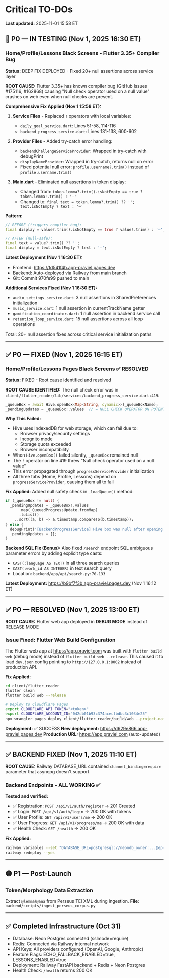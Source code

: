 # Critical TO-DOs

**Last updated:** 2025-11-01 15:58 ET

## 🚧 P0 — IN TESTING (Nov 1, 2025 16:30 ET)

### Home/Profile/Lessons Black Screens - Flutter 3.35+ Compiler Bug

**Status:** DEEP FIX DEPLOYED - Fixed 20+ null assertions across service layer

**ROOT CAUSE:** Flutter 3.35+ has known compiler bug (GitHub Issues #175116, #162868) causing "Null check operator used on a null value" crashes on web even when null checks are present.

**Comprehensive Fix Applied (Nov 1 15:58 ET):**

1. **Service Files** - Replaced `!` operators with local variables:
   - `daily_goal_service.dart`: Lines 51-58, 114-116
   - `backend_progress_service.dart`: Lines 131-138, 600-602

2. **Provider Files** - Added try-catch error handling:
   - `backendChallengeServiceProvider`: Wrapped in try-catch with debugPrint
   - `displayNameProvider`: Wrapped in try-catch, returns null on error
   - Fixed potential null error: `profile.username?.trim()` instead of `profile.username.trim()`

3. **Main.dart** - Eliminated null assertions in token display:
   - Changed from: `token.lemma?.trim().isNotEmpty == true ? token.lemma!.trim() : '—'`
   - Changed to: `final text = token.lemma?.trim() ?? ''; text.isNotEmpty ? text : '—'`

**Pattern:**
```dart
// BEFORE (triggers compiler bug):
final display = value?.trim().isNotEmpty == true ? value!.trim() : '—';

// AFTER (null-safe):
final text = value?.trim() ?? '';
final display = text.isNotEmpty ? text : '—';
```

**Latest Deployment (Nov 1 16:30 ET):**
- Frontend: https://fd541f4b.app-praviel.pages.dev
- Backend: Auto-deployed via Railway from main branch
- Git: Commit 970fe99 pushed to main

**Additional Services Fixed (Nov 1 16:30 ET):**
- `audio_settings_service.dart`: 3 null assertions in SharedPreferences initialization
- `music_service.dart`: 1 null assertion in currentTrackName getter
- `gamification_coordinator.dart`: 1 null assertion in backend service call
- `retention_loop_service.dart`: 15 null assertions across all loop operations

Total: 20+ null assertion fixes across critical service initialization paths

---

## ✅ P0 — FIXED (Nov 1, 2025 16:15 ET)

### Home/Profile/Lessons Pages Black Screens ✅ RESOLVED

**Status:** FIXED - Root cause identified and resolved

**ROOT CAUSE IDENTIFIED:**
The null check error was in `client/flutter_reader/lib/services/backend_progress_service.dart:419`:
```dart
_queueBox = await Hive.openBox<Map<String, dynamic>>(_queueBoxName);
_pendingUpdates = _queueBox!.values  // ← NULL CHECK OPERATOR ON POTENTIALLY NULL VALUE
```

**Why This Failed:**
- Hive uses IndexedDB for web storage, which can fail due to:
  - Browser privacy/security settings
  - Incognito mode
  - Storage quota exceeded
  - Browser incompatibility
- When `Hive.openBox()` failed silently, `_queueBox` remained null
- The `!` operator on line 419 threw "Null check operator used on a null value"
- This error propagated through `progressServiceProvider` initialization
- All three tabs (Home, Profile, Lessons) depend on `progressServiceProvider`, causing them all to fail

**Fix Applied:**
Added null safety check in `_loadQueue()` method:
```dart
if (_queueBox != null) {
  _pendingUpdates = _queueBox!.values
      .map(_QueuedProgressUpdate.fromMap)
      .toList()
    ..sort((a, b) => a.timestamp.compareTo(b.timestamp));
} else {
  debugPrint('[BackendProgressService] Hive box was null after opening, using empty queue');
  _pendingUpdates = [];
}
```

**Backend SQL Fix (Bonus):**
Also fixed `/search` endpoint SQL ambiguous parameter errors by adding explicit type casts:
- `CAST(:language AS TEXT)` in all three search queries
- `CAST(:work_id AS INTEGER)` in text search query
- Location: `backend/app/api/search.py:70-133`

**Latest Deployment:** https://b9bf7f3b.app-praviel.pages.dev (Nov 1 16:12 ET)

---

## ✅ P0 — RESOLVED (Nov 1, 2025 13:00 ET)

**ROOT CAUSE:** Flutter web app deployed in **DEBUG MODE** instead of RELEASE MODE

### Issue Fixed: Flutter Web Build Configuration

The Flutter web app at https://app.praviel.com was built with `flutter build web` (debug mode) instead of `flutter build web --release`. This caused it to load `dev.json` config pointing to `http://127.0.0.1:8002` instead of production API.

**Fix Applied:**
```bash
cd client/flutter_reader
flutter clean
flutter build web --release

# Deploy to Cloudflare Pages
export CLOUDFLARE_API_TOKEN="<token>"
export CLOUDFLARE_ACCOUNT_ID="042db01b93c374acecfbdbc3c1034e25"
npx wrangler pages deploy client/flutter_reader/build/web --project-name=app-praviel --commit-dirty=true
```

**Deployment:** ✅ SUCCESS
**New deployment:** https://d629e866.app-praviel.pages.dev
**Production URL:** https://app.praviel.com (auto-updated)

---

## ✅ BACKEND FIXED (Nov 1, 2025 11:10 ET)

**ROOT CAUSE:** Railway DATABASE_URL contained `channel_binding=require` parameter that asyncpg doesn't support.

### Backend Endpoints - ALL WORKING ✅

**Tested and verified:**
- ✅ Registration: `POST /api/v1/auth/register` → 201 Created
- ✅ Login: `POST /api/v1/auth/login` → 200 OK with tokens
- ✅ User Profile: `GET /api/v1/users/me` → 200 OK
- ✅ User Progress: `GET /api/v1/progress/me` → 200 OK with data
- ✅ Health Check: `GET /health` → 200 OK

**Fix Applied:**
```bash
railway variables --set "DATABASE_URL=postgresql://neondb_owner:...@ep-small-truth-a82ceowt-pooler.eastus2.azure.neon.tech/neondb?sslmode=require"
railway redeploy --yes
```

---

## 🟡 P1 — Post-Launch

### Token/Morphology Data Extraction
Extract `@lemma`/`@ana` from Perseus TEI XML during ingestion.
**File**: `backend/scripts/ingest_perseus_corpus.py`

---

## ✅ Completed Infrastructure (Oct 31)
- Database: Neon Postgres connected (sslmode=require)
- Redis: Connected via Railway internal network
- API Keys: All providers configured (OpenAI, Google, Anthropic)
- Feature Flags: ECHO_FALLBACK_ENABLED=true, LESSONS_ENABLED=true
- Deployment: Railway FastAPI backend + Redis + Neon Postgres
- Health Check: `/health` returns 200 OK
